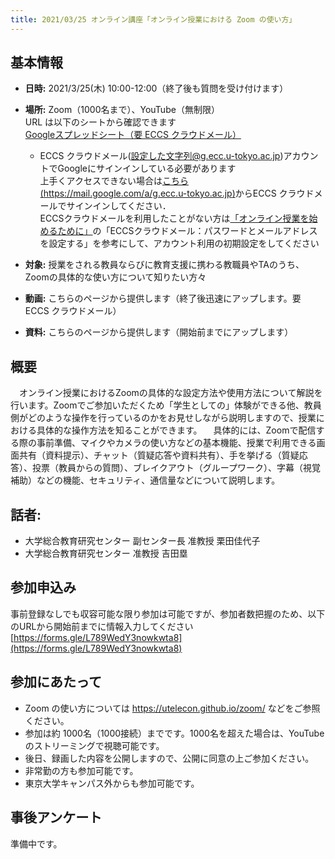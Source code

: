 ```yaml
---
title: 2021/03/25 オンライン講座「オンライン授業における Zoom の使い方」
---
```


## 基本情報

* **日時:** 2021/3/25(木) 10:00-12:00（終了後も質問を受け付けます）

* **場所:** Zoom（1000名まで）、YouTube（無制限）<br>
URL は以下のシートから確認できます<br>
[Googleスプレッドシート（要 ECCS クラウドメール）](https://tinyurl.com/yzd73oa9)
  * ECCS クラウドメール(設定した文字列@g.ecc.u-tokyo.ac.jp)アカウントでGoogleにサインインしている必要があります<br>
  上手くアクセスできない場合は[こちら(https://mail.google.com/a/g.ecc.u-tokyo.ac.jp)](https://mail.google.com/a/g.ecc.u-tokyo.ac.jp)からECCS クラウドメールでサインインしてください．<br>
  ECCSクラウドメールを利用したことがない方は<a href="https://utelecon.adm.u-tokyo.ac.jp/faculty_members/#%E6%83%85%E5%A0%B1%E3%82%B7%E3%82%B9%E3%83%86%E3%83%A0%E3%82%92%E4%BD%BF%E3%81%86%E3%81%9F%E3%82%81%E3%81%AB%E5%BF%85%E9%A0%88%E3%81%AE%E6%89%8B%E9%A0%86" target="_blank">「オンライン授業を始めるために」</a>の「ECCSクラウドメール：パスワードとメールアドレスを設定する」を参考にして、アカウント利用の初期設定をしてください

* **対象:** 授業をされる教員ならびに教育支援に携わる教職員やTAのうち、Zoomの具体的な使い方について知りたい方々

* **動画:** こちらのページから提供します（終了後迅速にアップします。要 ECCS クラウドメール）

* **資料:** こちらのページから提供します（開始前までにアップします）

## 概要
　オンライン授業におけるZoomの具体的な設定方法や使用方法について解説を行います。Zoomでご参加いただくため「学生としての」体験ができる他、教員側がどのような操作を行っているのかをお見せしながら説明しますので、授業における具体的な操作方法を知ることができます。
　具体的には、Zoomで配信する際の事前準備、マイクやカメラの使い方などの基本機能、授業で利用できる画面共有（資料提示）、チャット（質疑応答や資料共有）、手を挙げる（質疑応答）、投票（教員からの質問）、ブレイクアウト（グループワーク）、字幕（視覚補助）などの機能、セキュリティ、通信量などについて説明します。

## 話者:
* 大学総合教育研究センター 副センター長 准教授 栗田佳代子
* 大学総合教育研究センター 准教授 吉田塁

## 参加申込み
事前登録なしでも収容可能な限り参加は可能ですが、参加者数把握のため、以下のURLから開始前までに情報入力してください
[https://forms.gle/L789WedY3nowkwta8](https://forms.gle/L789WedY3nowkwta8)

## 参加にあたって
* Zoom の使い方については https://utelecon.github.io/zoom/ などをご参照ください。
* 参加は約 1000名（1000接続）までです。1000名を超えた場合は、YouTube のストリーミングで視聴可能です。
* 後日、録画した内容を公開しますので、公開に同意の上ご参加ください。
* 非常勤の方も参加可能です。
* 東京大学キャンパス外からも参加可能です。

## 事後アンケート

準備中です。

